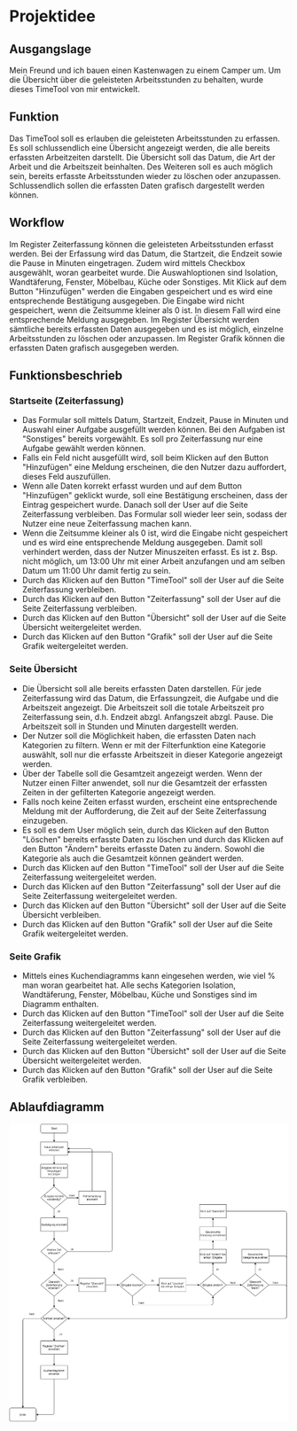 # Projektidee

## Ausgangslage
Mein Freund und ich bauen einen Kastenwagen zu einem Camper um. Um die Übersicht über die geleisteten Arbeitsstunden zu behalten, wurde dieses TimeTool von mir entwickelt.

## Funktion
Das TimeTool soll es erlauben die geleisteten Arbeitsstunden zu erfassen. Es soll schlussendlich eine Übersicht angezeigt werden, die alle bereits erfassten Arbeitzeiten darstellt. Die Übersicht soll das Datum, die Art der Arbeit und die Arbeitszeit beinhalten. Des Weiteren soll es auch möglich sein, bereits erfasste Arbeitsstunden wieder zu löschen oder anzupassen. Schlussendlich sollen die erfassten Daten grafisch dargestellt werden können.

## Workflow
Im Register Zeiterfassung können die geleisteten Arbeitsstunden erfasst werden. Bei der Erfassung wird das Datum, die Startzeit, die Endzeit sowie die Pause in Minuten eingetragen. Zudem wird mittels Checkbox ausgewählt, woran gearbeitet wurde. Die Auswahloptionen sind Isolation, Wandtäferung, Fenster, Möbelbau, Küche oder Sonstiges. Mit Klick auf dem Button "Hinzufügen" werden die Eingaben gespeichert und es wird eine entsprechende Bestätigung ausgegeben. Die Eingabe wird nicht gespeichert, wenn die Zeitsumme kleiner als 0 ist. In diesem Fall wird eine entsprechende Meldung ausgegeben. Im Register Übersicht werden sämtliche bereits erfassten Daten ausgegeben und es ist möglich, einzelne Arbeitsstunden zu löschen oder anzupassen. Im Register Grafik können die erfassten Daten grafisch ausgegeben werden.

## Funktionsbeschrieb

### Startseite (Zeiterfassung)
- Das Formular soll mittels Datum, Startzeit, Endzeit, Pause in Minuten und Auswahl einer Aufgabe ausgefüllt werden können. Bei den Aufgaben ist "Sonstiges" bereits vorgewählt. Es soll pro Zeiterfassung nur eine Aufgabe gewählt werden können.
- Falls ein Feld nicht ausgefüllt wird, soll beim Klicken auf den Button "Hinzufügen" eine Meldung erscheinen, die den Nutzer dazu auffordert, dieses Feld auszufüllen.
- Wenn alle Daten korrekt erfasst wurden und auf dem Button "Hinzufügen" geklickt wurde, soll eine Bestätigung erscheinen, dass der Eintrag gespeichert wurde. Danach soll der User auf die Seite Zeiterfassung verbleiben. Das Formular soll wieder leer sein, sodass der Nutzer eine neue Zeiterfassung machen kann. 
- Wenn die Zeitsumme kleiner als 0 ist, wird die Eingabe nicht gespeichert und es wird eine entsprechende Meldung ausgegeben. Damit soll verhindert werden, dass der Nutzer Minuszeiten erfasst. Es ist z. Bsp. nicht möglich, um 13:00 Uhr mit einer Arbeit anzufangen und am selben Datum um 11:00 Uhr damit fertig zu sein.
- Durch das Klicken auf den Button "TimeTool" soll der User auf die Seite Zeiterfassung verbleiben.
- Durch das Klicken auf den Button "Zeiterfassung" soll der User auf die Seite Zeiterfassung verbleiben.
- Durch das Klicken auf den Button "Übersicht" soll der User auf die Seite Übersicht weitergeleitet werden. 
- Durch das Klicken auf den Button "Grafik" soll der User auf die Seite Grafik weitergeleitet werden.

### Seite Übersicht
- Die Übersicht soll alle bereits erfassten Daten darstellen. Für jede Zeiterfassung wird das Datum, die Erfassungzeit, die Aufgabe und die Arbeitszeit angezeigt. Die Arbeitszeit soll die totale Arbeitszeit pro Zeiterfassung sein, d.h. Endzeit abzgl. Anfangszeit abzgl. Pause. Die Arbeitszeit soll in Stunden und Minuten dargestellt werden.
- Der Nutzer soll die Möglichkeit haben, die erfassten Daten nach Kategorien zu filtern. Wenn er mit der Filterfunktion eine Kategorie auswählt, soll nur die erfasste Arbeitszeit in dieser Kategorie angezeigt werden.
- Über der Tabelle soll die Gesamtzeit angezeigt werden. Wenn der Nutzer einen Filter anwendet, soll nur die Gesamtzeit der erfassten Zeiten in der gefilterten Kategorie angezeigt werden.
- Falls noch keine Zeiten erfasst wurden, erscheint eine entsprechende Meldung mit der Aufforderung, die Zeit auf der Seite Zeiterfassung einzugeben.
- Es soll es dem User möglich sein, durch das Klicken auf den Button "Löschen" bereits erfasste Daten zu löschen und durch das Klicken auf den Button "Ändern" bereits erfasste Daten zu ändern. Sowohl die Kategorie als auch die Gesamtzeit können geändert werden.
- Durch das Klicken auf den Button "TimeTool" soll der User auf die Seite Zeiterfassung weitergeleitet werden.
- Durch das Klicken auf den Button "Zeiterfassung" soll der User auf die Seite Zeiterfassung weitergeleitet werden.
- Durch das Klicken auf den Button "Übersicht" soll der User auf die Seite Übersicht verbleiben. 
- Durch das Klicken auf den Button "Grafik" soll der User auf die Seite Grafik weitergeleitet werden.

### Seite Grafik
- Mittels eines Kuchendiagramms kann eingesehen werden, wie viel % man woran gearbeitet hat. Alle sechs Kategorien Isolation, Wandtäferung, Fenster, Möbelbau, Küche und Sonstiges sind im Diagramm enthalten.
- Durch das Klicken auf den Button "TimeTool" soll der User auf die Seite Zeiterfassung weitergeleitet werden.
- Durch das Klicken auf den Button "Zeiterfassung" soll der User auf die Seite Zeiterfassung weitergeleitet werden.
- Durch das Klicken auf den Button "Übersicht" soll der User auf die Seite Übersicht weitergeleitet werden. 
- Durch das Klicken auf den Button "Grafik" soll der User auf die Seite Grafik verbleiben.


## Ablaufdiagramm
![alt text](https://github.com/alcav/PROG2/blob/master/Ablaufdiagramm_v5.jpg)
